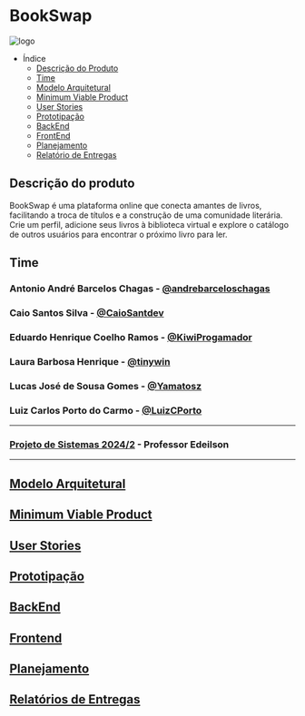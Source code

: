 
# BookSwap

![logo](https://github.com/user-attachments/assets/f4c41849-31d1-43dc-b9be-26cc731e0b18)

- Índice
  - [Descrição do Produto](#descrição-do-produto)
  - [Time](#time)
  - [Modelo Arquitetural](#modelo-arquitetural)
  - [Minimum Viable Product](#minimum-viable-product)
  - [User Stories](#user-stories)
  - [Prototipação](#prototipação)
  - [BackEnd](#backend)
  - [FrontEnd](#frontend)
  - [Planejamento](#planejamento)
  - [Relatório de Entregas](#relatórios-de-entregas)

## Descrição do produto

BookSwap é uma plataforma online que conecta amantes de livros, facilitando a troca de títulos e a construção de uma comunidade literária. Crie um perfil, adicione seus livros à biblioteca virtual e explore o catálogo de outros usuários para encontrar o próximo livro para ler.

## Time

### Antonio André Barcelos Chagas - [@andrebarceloschagas](https://github.com/andrebarceloschagas)
### Caio Santos Silva - [@CaioSantdev](https://github.com/CaioSantdev)
### Eduardo Henrique Coelho Ramos - [@KiwiProgamador](https://github.com/KiwiProgamador)
### Laura Barbosa Henrique - [@tinywin](https://github.com/tinywin)
### Lucas José de Sousa Gomes - [@Yamatosz](https://github.com/Yamatosz)
### Luiz Carlos Porto do Carmo - [@LuizCPorto](https://github.com/LuizCPorto)

---

### [Projeto de Sistemas 2024/2](https://github.com/disciplinas-prof-Edeilson-UFT/proj-sist-2024-2) - Professor Edeilson

---

## [Modelo Arquitetural](/modelo_aquitetural.md)

## [Minimum Viable Product](/mvp.md)

## [User Stories](/user_stories.md)

## [Prototipação](https://www.figma.com/proto/92SVpi8xxKQfWpxARVSmsQ/Telas-do-bookswap?node-id=1-2&node-type=CANVAS&t=omIRD0rLrkgfpXs7-1&scaling=scale-down&content-scaling=fixed&page-id=0%3A1&starting-point-node-id=1%3A2)

## [BackEnd](https://github.com/BookSwap-PS/BookSwap-BackEnd)

## [Frontend](https://github.com/BookSwap-PS/BookSwap-FrontEnd)

## [Planejamento](https://github.com/orgs/BookSwap-PS/projects/3)

## [Relatórios de Entregas](/relatorio_entregas.md)
